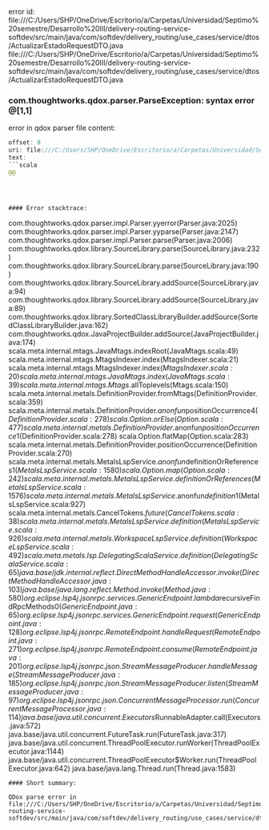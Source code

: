 error id: file:///C:/Users/SHP/OneDrive/Escritorio/a/Carpetas/Universidad/Septimo%20semestre/Desarrollo%20III/delivery-routing-service-softdev/src/main/java/com/softdev/delivery_routing/use_cases/service/dtos/ActualizarEstadoRequestDTO.java
file:///C:/Users/SHP/OneDrive/Escritorio/a/Carpetas/Universidad/Septimo%20semestre/Desarrollo%20III/delivery-routing-service-softdev/src/main/java/com/softdev/delivery_routing/use_cases/service/dtos/ActualizarEstadoRequestDTO.java
### com.thoughtworks.qdox.parser.ParseException: syntax error @[1,1]

error in qdox parser
file content:
```java
offset: 0
uri: file:///C:/Users/SHP/OneDrive/Escritorio/a/Carpetas/Universidad/Septimo%20semestre/Desarrollo%20III/delivery-routing-service-softdev/src/main/java/com/softdev/delivery_routing/use_cases/service/dtos/ActualizarEstadoRequestDTO.java
text:
```scala
@@
```

```



#### Error stacktrace:

```
com.thoughtworks.qdox.parser.impl.Parser.yyerror(Parser.java:2025)
	com.thoughtworks.qdox.parser.impl.Parser.yyparse(Parser.java:2147)
	com.thoughtworks.qdox.parser.impl.Parser.parse(Parser.java:2006)
	com.thoughtworks.qdox.library.SourceLibrary.parse(SourceLibrary.java:232)
	com.thoughtworks.qdox.library.SourceLibrary.parse(SourceLibrary.java:190)
	com.thoughtworks.qdox.library.SourceLibrary.addSource(SourceLibrary.java:94)
	com.thoughtworks.qdox.library.SourceLibrary.addSource(SourceLibrary.java:89)
	com.thoughtworks.qdox.library.SortedClassLibraryBuilder.addSource(SortedClassLibraryBuilder.java:162)
	com.thoughtworks.qdox.JavaProjectBuilder.addSource(JavaProjectBuilder.java:174)
	scala.meta.internal.mtags.JavaMtags.indexRoot(JavaMtags.scala:49)
	scala.meta.internal.mtags.MtagsIndexer.index(MtagsIndexer.scala:21)
	scala.meta.internal.mtags.MtagsIndexer.index$(MtagsIndexer.scala:20)
	scala.meta.internal.mtags.JavaMtags.index(JavaMtags.scala:39)
	scala.meta.internal.mtags.Mtags$.allToplevels(Mtags.scala:150)
	scala.meta.internal.metals.DefinitionProvider.fromMtags(DefinitionProvider.scala:359)
	scala.meta.internal.metals.DefinitionProvider.$anonfun$positionOccurrence$4(DefinitionProvider.scala:278)
	scala.Option.orElse(Option.scala:477)
	scala.meta.internal.metals.DefinitionProvider.$anonfun$positionOccurrence$1(DefinitionProvider.scala:278)
	scala.Option.flatMap(Option.scala:283)
	scala.meta.internal.metals.DefinitionProvider.positionOccurrence(DefinitionProvider.scala:270)
	scala.meta.internal.metals.MetalsLspService.$anonfun$definitionOrReferences$1(MetalsLspService.scala:1580)
	scala.Option.map(Option.scala:242)
	scala.meta.internal.metals.MetalsLspService.definitionOrReferences(MetalsLspService.scala:1576)
	scala.meta.internal.metals.MetalsLspService.$anonfun$definition$1(MetalsLspService.scala:927)
	scala.meta.internal.metals.CancelTokens$.future(CancelTokens.scala:38)
	scala.meta.internal.metals.MetalsLspService.definition(MetalsLspService.scala:926)
	scala.meta.internal.metals.WorkspaceLspService.definition(WorkspaceLspService.scala:492)
	scala.meta.metals.lsp.DelegatingScalaService.definition(DelegatingScalaService.scala:65)
	java.base/jdk.internal.reflect.DirectMethodHandleAccessor.invoke(DirectMethodHandleAccessor.java:103)
	java.base/java.lang.reflect.Method.invoke(Method.java:580)
	org.eclipse.lsp4j.jsonrpc.services.GenericEndpoint.lambda$recursiveFindRpcMethods$0(GenericEndpoint.java:65)
	org.eclipse.lsp4j.jsonrpc.services.GenericEndpoint.request(GenericEndpoint.java:128)
	org.eclipse.lsp4j.jsonrpc.RemoteEndpoint.handleRequest(RemoteEndpoint.java:271)
	org.eclipse.lsp4j.jsonrpc.RemoteEndpoint.consume(RemoteEndpoint.java:201)
	org.eclipse.lsp4j.jsonrpc.json.StreamMessageProducer.handleMessage(StreamMessageProducer.java:185)
	org.eclipse.lsp4j.jsonrpc.json.StreamMessageProducer.listen(StreamMessageProducer.java:97)
	org.eclipse.lsp4j.jsonrpc.json.ConcurrentMessageProcessor.run(ConcurrentMessageProcessor.java:114)
	java.base/java.util.concurrent.Executors$RunnableAdapter.call(Executors.java:572)
	java.base/java.util.concurrent.FutureTask.run(FutureTask.java:317)
	java.base/java.util.concurrent.ThreadPoolExecutor.runWorker(ThreadPoolExecutor.java:1144)
	java.base/java.util.concurrent.ThreadPoolExecutor$Worker.run(ThreadPoolExecutor.java:642)
	java.base/java.lang.Thread.run(Thread.java:1583)
```
#### Short summary: 

QDox parse error in file:///C:/Users/SHP/OneDrive/Escritorio/a/Carpetas/Universidad/Septimo%20semestre/Desarrollo%20III/delivery-routing-service-softdev/src/main/java/com/softdev/delivery_routing/use_cases/service/dtos/ActualizarEstadoRequestDTO.java